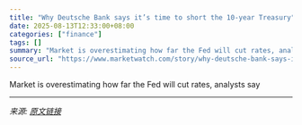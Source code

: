 ```yaml
---
title: "Why Deutsche Bank says it’s time to short the 10-year Treasury"
date: 2025-08-13T12:33:00+08:00
categories: ["finance"]
tags: []
summary: "Market is overestimating how far the Fed will cut rates, analysts say"
source_url: "https://www.marketwatch.com/story/why-deutsche-bank-says-its-time-to-short-the-10-year-treasury-a3bf5b28?mod=mw_rss_topstories"
---
```


Market is overestimating how far the Fed will cut rates, analysts say

---

*来源: [原文链接](https://www.marketwatch.com/story/why-deutsche-bank-says-its-time-to-short-the-10-year-treasury-a3bf5b28?mod=mw_rss_topstories)*
